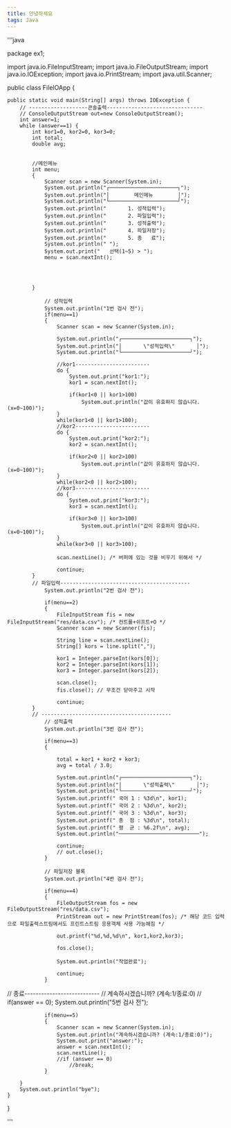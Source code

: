 ```yaml
---
title: 안녕하세요
tags: Java
---
```


'''java

package ex1;

import java.io.FileInputStream;
import java.io.FileOutputStream;
import java.io.IOException;
import java.io.PrintStream;
import java.util.Scanner;

public class FileIOApp {

	public static void main(String[] args) throws IOException {
		// -------------------콘솔출력-------------------------------
		// ConsoleOutputStream out=new ConsoleOutputStream();
		int answer=1;
		while (answer==1) {
			int kor1=0, kor2=0, kor3=0;
			int total;
			double avg;
			

			//메인메뉴
			int menu;
			{
				Scanner scan = new Scanner(System.in);
				System.out.println("┌──────────────────────┐");
				System.out.println("│        메인메뉴        │");
				System.out.println("└──────────────────────┘");
				System.out.println("       1. 성적입력");
				System.out.println("       2. 파일입력");
				System.out.println("       3. 성적출력");
				System.out.println("       4. 파일저장");
				System.out.println("       5. 종   료");
				System.out.println(" ");
				System.out.print("   선택(1~5) > ");
				menu = scan.nextInt();


				
				
			}
			
				// 성적입력
				System.out.println("1번 검사 전");
				if(menu==1) 
				{
					Scanner scan = new Scanner(System.in);
	
					System.out.println("┌──────────────────────┐");
					System.out.println("│       \"성적입력\"       │");
					System.out.println("└──────────────────────┘");
	
					//kor1------------------------
					do {
						System.out.print("kor1:");
						kor1 = scan.nextInt();
						
						if(kor1<0 || kor1>100)
							System.out.println("값이 유효하지 않습니다. (x=0~100)");
					}
					while(kor1<0 || kor1>100);
					//kor2------------------------
					do {
						System.out.print("kor2:");
						kor2 = scan.nextInt();
						
						if(kor2<0 || kor2>100)
							System.out.println("값이 유효하지 않습니다. (x=0~100)");
					}
					while(kor2<0 || kor2>100);
					//kor3------------------------
					do {
						System.out.print("kor3:");
						kor3 = scan.nextInt();
						
						if(kor3<0 || kor3>100)
							System.out.println("값이 유효하지 않습니다. (x=0~100)");
					}
					while(kor3<0 || kor3>100);
					
					scan.nextLine(); /* 버퍼에 있는 것을 비우기 위해서 */
					
					continue;
			}
			// 파일입력------------------------------------------
				System.out.println("2번 검사 전");

				if(menu==2) 
				{
					FileInputStream fis = new FileInputStream("res/data.csv"); /* 컨트롤+쉬프트+O */
					Scanner scan = new Scanner(fis);
	
					String line = scan.nextLine();
					String[] kors = line.split(",");
	
					kor1 = Integer.parseInt(kors[0]);
					kor2 = Integer.parseInt(kors[1]);
					kor3 = Integer.parseInt(kors[2]);
	
					scan.close();
					fis.close(); // 무조건 닫아주고 시작
					
					continue;
			}
			// ------------------------------------------
				// 성적출력
				System.out.println("3번 검사 전");

				if(menu==3)
				{
					
					total = kor1 + kor2 + kor3;
					avg = total / 3.0;
	
					System.out.println("┌──────────────────────┐");
					System.out.println("│       \"성적출력\"       │");
					System.out.println("└──────────────────────┘");
					System.out.printf(" 국어 1 : %3d\n", kor1);
					System.out.printf(" 국어 2 : %3d\n", kor2);
					System.out.printf(" 국어 3 : %3d\n", kor3);
					System.out.printf(" 총  점 : %3d\n", total);
					System.out.printf(" 평  균 : %6.2f\n", avg);
					System.out.println("──────────────────────────");
	
					continue;
					// out.close();
				}

				// 파일저장 블록
				System.out.println("4번 검사 전");

				if(menu==4)
				{
					FileOutputStream fos = new FileOutputStream("res/data.csv");
					PrintStream out = new PrintStream(fos); /* 해당 코드 입력으로 파일출력스트림에서도 프린트스트림 응용객체 사용 가능해짐 */
	
					out.printf("%d,%d,%d\n", kor1,kor2,kor3);
	
					fos.close();
	
					System.out.println("작업완료");
					
					continue;
				}
//			종료---------------------------
			// 계속하시겠습니까? (계속:1/종료:0)
				// if(answer == 0);
				System.out.println("5번 검사 전");

				if(menu==5)
				{
					Scanner scan = new Scanner(System.in);
					System.out.println("계속하시겠습니까? (계속:1/종료:0)");
					System.out.print("answer:");
					answer = scan.nextInt();
					scan.nextLine();
					//if (answer == 0) 
						//break;
				}
			
		}
		System.out.println("bye");
	}
}

'''